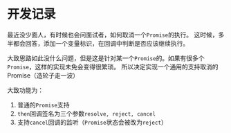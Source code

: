 # 开发记录

最近没少面人，有时候也会问面试者，如何取消一个`Promise`的执行。
这时候，多半都会回答，添加一个变量标识，在回调中判断是否应该继续执行。

大致思路如此没什么问题，但是这是针对某一个`Promise`的。如果有很多个`Promise`，这样的实现未免会变得很繁琐。
所以决定实现一个通用的支持取消的Promise（造轮子走一波）

大致功能为：
1. 普通的`Promise`支持
2. `then`回调签名为三个参数`resolve, reject, cancel`
3. 支持`cancel`回调的监听（`Promise`状态会被改为`reject`）
